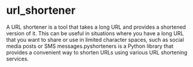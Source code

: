 # url_shortener
A URL shortener is a tool that takes a long URL and provides a shortened version of it. This can be useful in situations where you have a long URL that you want to share or use in limited character spaces, such as social media posts or SMS messages.pyshorteners is a Python library that provides a convenient way to shorten URLs using various URL shortening services. 
